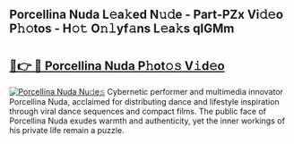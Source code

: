 ## Porcellina Nuda L𝚎a𝚔ed N𝚞𝚍e - Part-PZx Vi𝚍𝚎o P𝚑𝚘tos - H𝚘𝚝 O𝚗𝚕yf𝚊ns L𝚎a𝚔s qIGMm

# <h2><a href="http://kfep8a.oniu.top/?m=Porcellina+Nuda">🔗👉 🔴 Porcellina Nuda P𝚑ot𝚘𝚜 V𝚒d𝚎o</a></h2>

[![Porcellina Nuda Nu𝚍e𝚜](https://i.imgur.com/0qMVB7G.gif)](http://kfep8a.oniu.top/?m=Porcellina+Nuda)
Cybernetic performer and multimedia innovator Porcellina Nuda, acclaimed for distributing dance and lifestyle inspiration through viral dance sequences and compact films. The public face of Porcellina Nuda exudes warmth and authenticity, yet the inner workings of his private life remain a puzzle.  
